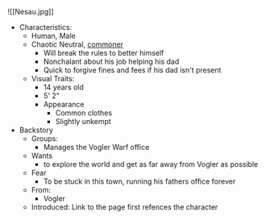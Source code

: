 ![[Nesau.jpg]] 
- Characteristics:
	- Human, Male
	- Chaotic Neutral, [commoner](https://www.dndbeyond.com/monsters/16829-commoner?srsltid=AfmBOoqJACB1TSbAH6pmpz9odNurNIMVjcdhxnGUAR7lBj0ygZrc_GYh) 
		- Will break the rules to better himself
		- Nonchalant about his job helping his dad
		- Quick to forgive fines and fees if his dad isn't present
	- Visual Traits:
		- 14 years old
		- 5' 2"
		- Appearance
			- Common clothes
			- Slightly unkempt 
- Backstory
	- Groups:
		- Manages the Vogler Warf office
	- Wants
		- to explore the world and get as far away from Vogler as possible
	- Fear
		- To be stuck in this town, running his fathers office forever
	- From:
		- Vogler
	- Introduced: Link to the page first refences the character